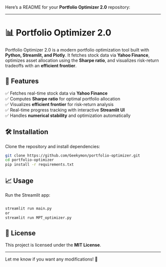 Here’s a README for your **Portfolio Optimizer 2.0** repository:

---

# 📊 Portfolio Optimizer 2.0  

Portfolio Optimizer 2.0 is a modern portfolio optimization tool built with **Python, Streamlit, and Plotly**. It fetches stock data via **Yahoo Finance**, optimizes asset allocation using the **Sharpe ratio**, and visualizes risk-return tradeoffs with an **efficient frontier**.  

## 🚀 Features  
✅ Fetches real-time stock data via **Yahoo Finance**  
✅ Computes **Sharpe ratio** for optimal portfolio allocation  
✅ Visualizes **efficient frontier** for risk-return analysis  
✅ Real-time progress tracking with interactive **Streamlit UI**  
✅ Handles **numerical stability** and optimization automatically  

## 🛠️ Installation  
Clone the repository and install dependencies:  
```sh
git clone https://github.com/Geekymon/portfolio-optimizer.git  
cd portfolio-optimizer  
pip install -r requirements.txt  
```

## 📈 Usage  
Run the Streamlit app:  
```sh

streamlit run main.py  
or
streamlit run MPT_optimizer.py  
```

## 📜 License  
This project is licensed under the **MIT License**.  

---

Let me know if you want any modifications! 🚀
